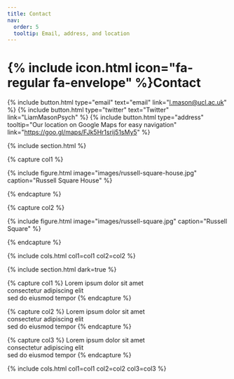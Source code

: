 ```yaml
---
title: Contact
nav:
  order: 5
  tooltip: Email, address, and location
---
```


# {% include icon.html icon="fa-regular fa-envelope" %}Contact

{%
  include button.html
  type="email"
  text="email"
  link="l.mason@ucl.ac.uk"
%}
{%
  include button.html
  type="twitter"
  text="Twitter"
  link="LiamMasonPsych"
%}
{%
  include button.html
  type="address"
  tooltip="Our location on Google Maps for easy navigation"
  link="https://goo.gl/maps/FJk5Hr1srij51sMy5"
%}

{% include section.html %}

{% capture col1 %}

{%
  include figure.html
  image="images/russell-square-house.jpg"
  caption="Russell Square House"
%}

{% endcapture %}

{% capture col2 %}

{%
  include figure.html
  image="images/russell-square.jpg"
  caption="Russell Square"
%}

{% endcapture %}

{% include cols.html col1=col1 col2=col2 %}

{% include section.html dark=true %}

{% capture col1 %}
Lorem ipsum dolor sit amet  
consectetur adipiscing elit  
sed do eiusmod tempor
{% endcapture %}

{% capture col2 %}
Lorem ipsum dolor sit amet  
consectetur adipiscing elit  
sed do eiusmod tempor
{% endcapture %}

{% capture col3 %}
Lorem ipsum dolor sit amet  
consectetur adipiscing elit  
sed do eiusmod tempor
{% endcapture %}

{% include cols.html col1=col1 col2=col2 col3=col3 %}

